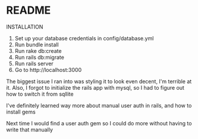 # README

INSTALLATION

1. Set up your database credentials in config/database.yml
2. Run bundle install
3. Run rake db:create
4. Run rails db:migrate
5. Run rails server
6. Go to http://localhost:3000


The biggest issue I ran into was styling it to look even decent, I'm terrible at it. Also, I forgot to initialize the rails app with mysql, so I had to figure out how to switch it from sqllite

I've definitely learned way more about manual user auth in rails, and how to install gems

Next time I would find a user auth gem so I could do more without having to write that manually

